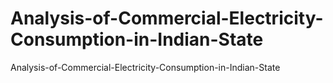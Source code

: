 # Analysis-of-Commercial-Electricity-Consumption-in-Indian-State
Analysis-of-Commercial-Electricity-Consumption-in-Indian-State

